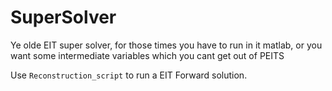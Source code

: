 # SuperSolver
Ye olde EIT super solver, for those times you have to run in it matlab, or you want some intermediate variables which you cant get out of PEITS

Use `Reconstruction_script` to run a EIT Forward solution.
